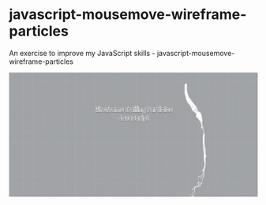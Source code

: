 # javascript-mousemove-wireframe-particles
An exercise to improve my JavaScript skills - javascript-mousemove-wireframe-particles

![Screenshot](javascript-mousemove-wireframe-particles.png)
